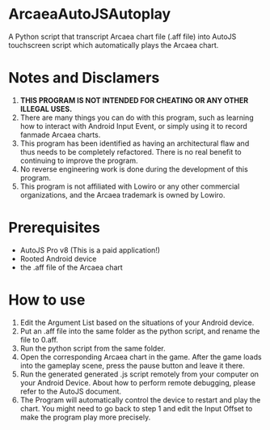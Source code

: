 # ArcaeaAutoJSAutoplay
A Python script that transcript Arcaea chart file (.aff file) into AutoJS touchscreen script which automatically plays the Arcaea chart.

# Notes and Disclamers
1. **THIS PROGRAM IS NOT INTENDED FOR CHEATING OR ANY OTHER ILLEGAL USES.**
2. There are many things you can do with this program, such as learning how to interact with Android Input Event, or simply using it to record fanmade Arcaea charts.
3. This program has been identified as having an architectural flaw and thus needs to be completely refactored. There is no real benefit to continuing to improve the program.
4. No reverse engineering work is done during the development of this program.
5. This program is not affiliated with Lowiro or any other commercial organizations, and the Arcaea trademark is owned by Lowiro.

# Prerequisites
- AutoJS Pro v8 (This is a paid application!)
- Rooted Android device
- the .aff file of the Arcaea chart

# How to use
1. Edit the Argument List based on the situations of your Android device.
2. Put an .aff file into the same folder as the python script, and rename the file to 0.aff.
3. Run the python script from the same folder.
4. Open the corresponding Arcaea chart in the game. After the game loads into the gameplay scene, press the pause button and leave it there.
5. Run the generated generated .js script remotely from your computer on your Android Device. About how to perform remote debugging, please refer to the AutoJS document.
6. The Program will automatically control the device to restart and play the chart. You might need to go back to step 1 and edit the Input Offset to make the program play more precisely.
